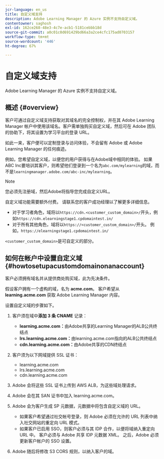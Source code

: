 ```yaml
---
jcr-language: en_us
title: 自定义域支持
description: Adobe Learning Manager 的 Azure 实例不支持自定义域。
contentowner: saghosh
exl-id: 162ce268-48e3-4c7e-acb1-5181cebbb18d
source-git-commit: a0c01c0d691429bd66a3a2ce4cfc175ad0703157
workflow-type: tm+mt
source-wordcount: '446'
ht-degree: 67%

---
```


# 自定义域支持

Adobe Learning Manager 的 Azure 实例不支持自定义域。

## 概述 {#overview}

客户可通过自定义域支持获取对其域名的完全控制权，并在其 Adobe Learning Manager 帐户中使用该域名。客户需单独购买自定义域，然后可在 Adobe 团队的协助下，将其设置为学习平台的登录 URL。

如此一来，客户便可以定制登录与访问体验，不会留有 Adobe 或 Adobe Learning Manager 的任何痕迹。

例如，您希望自定义域，以便您的用户获得与在Adobe域中相同的体验。 如果ABC Inc要培训其客户，则希望他们登录到一个名为`abc.com/mylearning`的域，而不是`learningmanager.adobe.com/abc-inc/mylearning`。

>[!NOTE]
>
>您必须先注册域，然后Adobe将指导您完成自定义URL。


自定义域功能需要额外付费。 请联系您的客户成功经理以了解更多详细信息。

* 对于学习者角色，域将以`https://cdn.<customer_custom_domain>/`开头，例如`https://cdn.elearningstage1.cpdomaintest.in/`
* 对于所有其他角色，域将以`https://<customer_custom_domain>/`开头。 例如，`https://elearningstage1.cpdomaintest.in/`

`<customer_custom_domain>`是可自定义的部分。

## 如何在帐户中设置自定义域 {#howtosetupacustomdomainonanaccount}

客户必须拥有域名并从提供商处购买域，此为先决条件。

假设客户拥有一个虚构的域，名为 **acme.com**。 客户希望从 **learning.acme.com** 获取 Adobe Learning Manager 内容。

设置自定义域的步骤如下。

1. 客户须在域中&#x200B;**添加 3 条 CNAME** 记录：

   * **learning.acme.com：**&#x200B;由Adobe共享的Learning Manager的ALB公共终结点
   * **lrs.learning.acme.com：**&#x200B;由learning.acme.com指向的ALB公共终结点
   * **cdn.learning.acme.com：**&#x200B;由Adobe共享的CDN终结点

1. 客户须为以下网域提供 SSL 证书：

   * learning.acme.com
   * lrs.learning.acme.com
   * cdn.learning.acme.com

1. Adobe 会将这些 SSL 证书上传到 AWS ALB，为这些域处理请求。
1. Adobe 会在其 SAN 证书中加入 learning.acme.com。
1. Adobe 会为客户生成 SP 元数据，元数据中将包含自定义域的 URL。

   * 如果客户希望通过社交帐号登录，则 Adobe 必须在允许的 URL 列表中纳入社交网站的重定向 URL 模式。
   * 如果客户已启用 SSO，则客户必须与其 IDP 合作，以便将域纳入重定向 URL 中。 客户必须与 Adobe 共享 IDP 元数据 XML。 之后，Adobe 必须更新客户帐户的 SSO 设置。

1. Adobe 随后将修改 S3 CORS 规则，以纳入客户的域。
